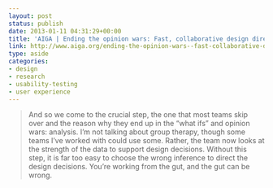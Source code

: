 ```yaml
---
layout: post
status: publish
date: 2013-01-11 04:31:29+00:00
title: 'AIGA | Ending the opinion wars: Fast, collaborative design direction'
link: http://www.aiga.org/ending-the-opinion-wars--fast-collaborative-design-direction/
type: aside
categories:
- design
- research
- usability-testing
- user experience
---
```


> 
  
> 
> And so we come to the crucial step, the one that most teams skip over and the reason why they end up in the “what ifs” and opinion wars: analysis. I’m not talking about group therapy, though some teams I’ve worked with could use some. Rather, the team now looks at the strength of the data to support design decisions. Without this step, it is far too easy to choose the wrong inference to direct the design decisions. You’re working from the gut, and the gut can be wrong.
> 
> 

